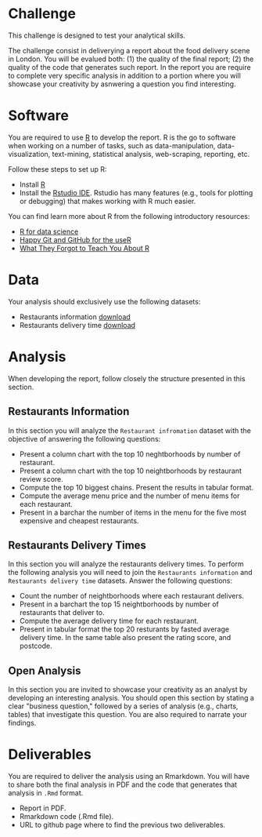 # Challenge

This challenge is designed to test your analytical skills.  

The challenge consist in deliverying a report about the food delivery scene in London. You will be evalued both: (1) the quality of the final report; (2) the quality of the code that generates such report. In the report you are require to complete very specific analysis in addition to a portion where you will showcase your creativity by asnwering a question you find interesting.  

# Software

You are required to use [R](https://www.r-project.org/about.html) to develop the report. R is the go to software when working on a number of tasks, such as data-manipulation, data-visualization, text-mining, statistical analysis, web-scraping, reporting, etc.

Follow these steps to set up R:

- Install [R](https://www.r-project.org)
- Install the [Rstudio IDE](https://www.rstudio.com). Rstudio has many features (e.g., tools for plotting or debugging) that makes working with R much easier. 

You can find learn more about R from the following introductory resources:  

- [R for data science](https://r4ds.had.co.nz)
- [Happy Git and GitHub for the useR](https://happygitwithr.com/index.html)
- [What They Forgot to Teach You About R](https://rstats.wtf)

# Data

Your analysis should exclusively use the following datasets:

- Restaurants information [download](data/resturants-mibe.rds)
- Restaurants delivery time [download](data/delivery-mibe.rds)

# Analysis

When developing the report, follow closely the structure presented in this section.

## Restaurants Information

In this section you will analyze the `Restaurant infromation` dataset with the objective of answering the following questions:  

- Present a column chart with the top 10 neghtborhoods by number of restaurant.
- Present a column chart with the top 10 neightborhoods by restaurant review score.
- Compute the top 10 biggest chains. Present the results in tabular format.
- Compute the average menu price and the number of menu items for each restaurant.
- Present in a barchar the number of items in the menu for the five most expensive and cheapest restaurants.

## Restaurants Delivery Times

In this section you will analyze the restaurants delivery times. To perform the following analysis you will need to join the `Restaurants information` and `Restaurants delivery time` datasets. Answer the following questions:  

- Count the number of neightborhoods where each restaurant delivers.
- Present in a barchart the top 15 neightborhoods by number of restaurants that deliver to.
- Compute the average delivery time for each restaurant.
- Present in tabular format the top 20 resturants by fasted average delivery time. In the same table also present the rating score, and postcode.

## Open Analysis

In this section you are invited to showcase your creativity as an analyst by developing an interesting analysis. You should open this section by stating a clear "business question," followed by a series of analysis (e.g., charts, tables) that investigate this question. You are also required to narrate your findings.


# Deliverables

You are required to deliver the analysis using an Rmarkdown. You will have to share both the final analysis in PDF and the code that generates that analysis in `.Rmd` format.

- Report in PDF.
- Rmarkdown code (.Rmd file).
- URL to github page where to find the previous two deliverables.